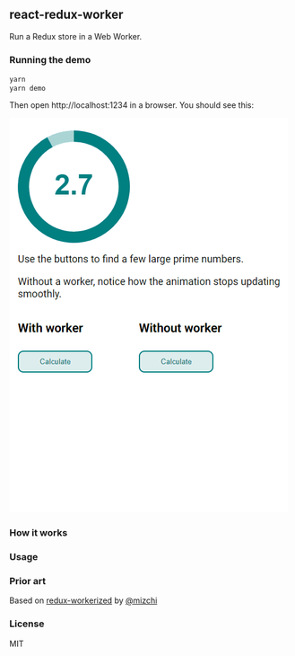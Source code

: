 ## react-redux-worker

Run a Redux store in a Web Worker.

### Running the demo

```
yarn
yarn demo
```

Then open http://localhost:1234 in a browser. You should see this:

![demo](./img/demo.gif)

### How it works

### Usage

### Prior art

Based on [redux-workerized](https://github.com/mizchi/redux-workerized) by [@mizchi](https://github.com/mizchi/)

### License

MIT
